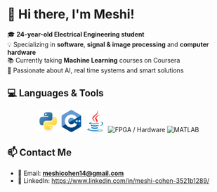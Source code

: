# 👋 Hi there, I'm Meshi!

🎓 **24-year-old Electrical Engineering student**  
💡 Specializing in **software**, **signal & image processing** and **computer hardware**  
📚 Currently taking **Machine Learning** courses on Coursera  
🚀 Passionate about AI, real time systems and smart solutions




## 💻 Languages & Tools

<p align="center">
  <!-- Python -->
  <img src="https://raw.githubusercontent.com/devicons/devicon/master/icons/python/python-original.svg" alt="Python" width="50" height="50"/>
  <!-- C++ -->
  <img src="https://raw.githubusercontent.com/devicons/devicon/master/icons/cplusplus/cplusplus-original.svg" alt="C++" width="50" height="50"/>
  <!-- Java -->
  <img src="https://raw.githubusercontent.com/devicons/devicon/master/icons/java/java-original.svg" alt="Java" width="50" height="50"/>
  <!-- FPGA / Hardware -->
  <img src="[https://cdn-icons-png.flaticon.com/512/1048/1048945.png](https://fpgainsights.com/wp-content/uploads/2024/01/Thumbnail-3.png.webp)" alt="FPGA / Hardware" width="50" height="50"/>
  <!-- MATLAB -->
  <img src="https://upload.wikimedia.org/wikipedia/commons/2/21/Matlab_Logo.png" alt="MATLAB" width="50" height="50"/>
</p>





## 📫 Contact Me
- 📧 Email: **meshicohen14@gmail.com**  
- 💼 LinkedIn: https://www.linkedin.com/in/meshi-cohen-3521b1289/ 

